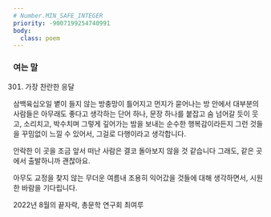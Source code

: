 ```yaml
---
# Number.MIN_SAFE_INTEGER
priority: -9007199254740991
body:
  class: poem
---
```


### 여는 말

301. 가장 찬란한 응달 

삼백육십오일 볕이 들지 않는 
방충망이 틀어지고 먼지가 묻어나는 방 안에서 
대부분의 사람들은 아무래도 좋다고 생각하는 단어 하나,
문장 하나를 붙잡고 
숨 넘어갈 듯이 웃고, 소리치고, 박수치며 그렇게 깊어가는 밤을 보내는 
순수한 행복감이라든지 
그런 것들을 꾸밈없이 느낄 수 있어서, 그걸로 다행이라고 생각합니다. 

안락한 이 곳을 
조금 앞서 떠난 사람은 결코 돌아보지 않을 것 같습니다
그래도, 같은 곳에서 출발하니까 괜찮아요. 

아무도 교정을 찾지 않는 무더운 여름내
조용히 익어갔을 것들에 대해 생각하면서,
시원한 바람을 기다립니다. 


2022년 8월의 끝자락,
총문학 연구회 
최여루
